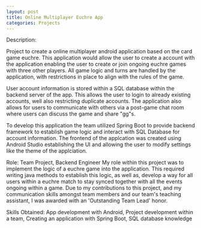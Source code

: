 ```yaml
---
layout: post
title: Online Multiplayer Euchre App
categories: Projects
---
```

Description:

Project to create a online multiplayer android application based on the card game euchre. This application would allow the user to create a account with the application enabling the user to create or join ongoing euchre games with three other players. All game logic and turns are handled by the application, with restrictions in place to align with the rules of the game.

User account information is stored within a SQL database within the backend server of the app. This allows the user to login to already existing accounts, well also restricting duplicate accounts. The application also allows for users to communicate with others via a post-game chat room where users can discuss the game and share "gg"s.

To develop this application the team utilized Spring Boot to provide backend framework to establish game logic and interact with SQL Database for account information. The frontend of the applcation was created using Android Studio establishing the UI and allowing the user to modify settings like the theme of the applciation.

Role:
	Team Project, Backend Engineer
		My role within this project was to implement the logic of a euchre game into the application. This required writing java methods to establish this logic, as well as, develop a way for all users within a euchre match to stay synced together with all the events ongoing within a game. Due to my contributions to this project, and my communication skills amongst team members and our team's teaching assistant, I was awarded with an 'Outstanding Team Lead' honor.
		
Skills Obtained:
	App development with Android, Project development within a team, Creating an application with Spring Boot, SQL database knowledge
